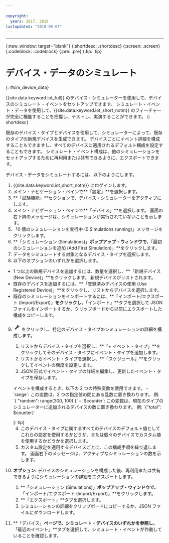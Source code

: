 ```yaml
---

copyright:
  years: 2017, 2018
lastupdated: "2018-05-07"
---
```


---

{:new_window: target="blank"}
{:shortdesc: .shortdesc}
{:screen: .screen}
{:codeblock: .codeblock}
{:pre: .pre}
{:tip: .tip}


# デバイス・データのシミュレート 
{: #sim_device_data}

{{site.data.keyword.iot_full}} のデバイス・シミュレーターを使用して、デバイスのシミュレート・イベントをセットアップできます。 シミュレート・イベント・データを使用して、{{site.data.keyword.iot_short_notm}} のフィーチャーが完全に機能することを把握し、テストし、実演することができます。
{: shortdesc}

既存のデバイス・タイプとデバイスを使用して、シミュレーターによって、既存のタイプの新規デバイスを生成できます。 デバイスごとにイベント詳細を構成することもできますし、すべてのデバイスに適用されるデフォルト構成を設定することもできます。 シミュレート・イベント構成は、他のシミュレーションをセットアップするために再利用または共有できるように、エクスポートできます。

デバイス・データをシミュレートするには、以下のようにします。 

1. {{site.data.keyword.iot_short_notm}} にログインします。
2. メイン・ナビゲーション・ペインで**「設定」**を選択します。
3. **「試験機能」**セクションで、デバイス・シミュレーターをアクティブにします。
4. メイン・ナビゲーション・ペインで**「デバイス」**を選択します。 画面の右下隅のメッセージは、シミュレーションが実行されていないことを示します。
5. 「0 個のシミュレーションを実行中 (0 Simulations running)」メッセージをクリックします。
6. **「シミュレーション (Simulations)」**ポップアップ・ウィンドウで、**「最初のシミュレーションを追加 (Add First Simulation)」**をクリックします。
7. データをシミュレートする対象となるデバイス・タイプを選択します。
8. 以下のオプションのいずれかを選択します。
  - 1 つ以上の新規デバイスを追加するには、数量を選択し、**「新規デバイス (New Device)」**をクリックします。 新規デバイスがリストされます。
  - 既存のデバイスを追加するには、**「登録済みデバイスの使用 (Use Registered Device)」**をクリックし、リストからデバイスを選択します。
  - 既存のシミュレーションをインポートするには、**「インポート/エクスポート (Import/Export)」**をクリックし、**「インポート」**タブを選択して JSON ファイルをインポートするか、クリップボードから以前にエクスポートした構成をコピーします。
9. ![「設定」アイコン](images/settings_icon.png) をクリックし、特定のデバイス・タイプのシミュレーションの詳細を構成します。
   1. リストからデバイス・タイプを選択し、**「+ イベント・タイプ」**をクリックしてそのデバイス・タイプにイベント・タイプを追加します。
   2. リストからイベント・タイプを選択し、**「スケジュール」**をクリックしてイベントの頻度を設定します。
   3. JSON 形式でイベント・タイプの詳細を編集し、更新したイベント・タイプを保存します。
   
   <p> イベントを構成するとき、以下の 2 つの特殊変数を使用できます。  
        - `range`: この変数は、2 つの指定値の間にある乱数に置き換わります。 例: `{ "random": range(300, 100) }`  
        - `$counter`: この変数は、現在のタイプのシミュレーターに追加されるデバイスの数に置き換わります。 例: `{"total": $counter}`</p>
   {: tip}
   
   4. このデバイス・タイプに属するすべてのデバイスのデフォルト値としてこれらの設定を使用するかどうか、または個々のデバイスでカスタム値を使用するかどうかを選択します。 
   5. カスタム設定を適用するデバイスごとに、この構成手順を繰り返します。 画面右下のメッセージは、アクティブなシミュレーションの数を示します。
10. **オプション:** デバイスのシミュレーションを構成した後、再利用または共有できるようにシミュレーションの詳細をエクスポートします。
    1. **「シミュレーション (Simulations)」**ポップアップ・ウィンドウで、**「インポート/エクスポート (Import/Export)」**をクリックします。
    2. **「エクスポート」**タブを選択します。
    3. シミュレーションの詳細をクリップボードにコピーするか、JSON ファイルにダウンロードします。
11. **「デバイス」**ページで、シミュレート・デバイスのいずれかを参照し、**「最近のイベント」**タブを選択して、シミュレート・イベントが作動していることを確認します。
